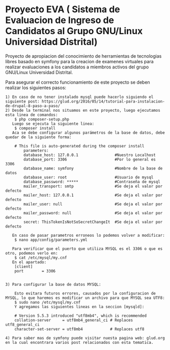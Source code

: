Proyecto EVA ( Sistema de Evaluacion de Ingreso de Candidatos al Grupo GNU/Linux Universidad Distrital)
=========

Proyecto de apropiacion del conocimiento de herramientas de tecnologias libres basado en symfony para la creacion de examenes virtuales para realizar evaluaciones a los candidatos a miembros activos del grupo GNU/Linux Universidad Distrital. 

Para asegurar el correcto funcionamiento de este proyecto se deben realizar los siguientes pasos:
	
	1) En caso de no tener instalado mysql puede hacerlo siguiendo el siguiente post: https://glud.org/2016/05/14/tutorial-para-instalacion-de-drupal-8-paso-a-paso/
	2) Desde la terminal nos situamos en este proyecto, luego ejecutamos esta linea de comandos:
		$ php composer-setup.php
	   Luego se ejecuta la siguiente linea:
		$ composer install
	   Aca se debe configurar algunos parámetros de la base de datos, debe quedar de la siguiente forma:
	   		
		# This file is auto-generated during the composer install
			parameters:
			database_host: 127.0.0.1    			#Nuestro Localhost
			database_port: 3306						#Por lo general es 3306
			database_name: symfony					#Nombre de la base de datos
			database_user: root						#Usuario de mysql
			database_password: *****				#Contraseña de mysql
			mailer_transport: smtp					#Se deja el valor por defecto
			mailer_host: 127.0.0.1					#Se deja el valor por defecto
			mailer_user: null						#Se deja el valor por defecto
			mailer_password: null					#Se deja el valor por defecto
			secret: ThisTokenIsNotSoSecretChangeIt	#Se deja el valor por defecto
		
	   En caso de pasar parametros erroneos lo podemos volver a modificar:
	    $ nano app/config/parameters.yml
	   
	   Para verificar que el puerto que utiliza MYSQL es el 3306 o que es otro, podemos verlo en:
	    $ cat /etc/mysql/my.cnf
	   En el apartado: 
	    [client]
		port		= 3306


	3) Para configurar la base de datos MYSQL:
		
		Esto evitara futuros errores, causados por la configuracion de MYSQL, lo que haremos es modificar un archivo para que MYSQL sea UTF8:
		$ sudo nano /etc/mysql/my.cnf
		Y agregamos las siguientes lineas en la seccion [mysqld]:
				
		# Version 5.5.3 introduced "utf8mb4", which is recommended
		collation-server     = utf8mb4_general_ci # Replaces utf8_general_ci
		character-set-server = utf8mb4            # Replaces utf8
	
	4) Para saber mas de symfony puede visitar nuesta pagina web: glud.org en la cual encontrara varios post relacionados con esta tematica.
